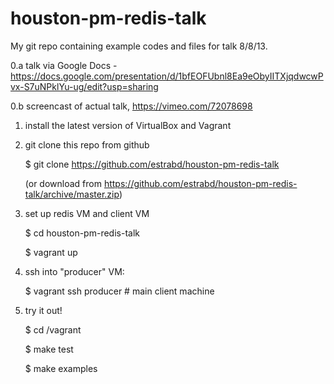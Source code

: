 houston-pm-redis-talk
=====================

My git repo containing example codes and files for talk 8/8/13.

0.a  talk via Google Docs - 
	https://docs.google.com/presentation/d/1bfEOFUbnl8Ea9eObyIITXjqdwcwPvx-S7uNPklYu-ug/edit?usp=sharing
	
0.b  screencast of actual talk, https://vimeo.com/72078698

1. install the latest version of VirtualBox and Vagrant

2. git clone this repo from github

	$ git clone https://github.com/estrabd/houston-pm-redis-talk

	(or download from https://github.com/estrabd/houston-pm-redis-talk/archive/master.zip)

3. set up redis VM and client VM

	$ cd houston-pm-redis-talk

	$ vagrant up

4. ssh into "producer" VM:

	$ vagrant ssh producer # main client machine

5. try it out!

	$ cd /vagrant

	$ make test

	$ make examples
